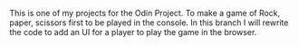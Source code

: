 This is one of my projects for the Odin Project. To make a game of 
Rock, paper, scissors first to be played in the console. In this branch I 
will rewrite the code to add an UI for a player to play the game in the browser.
